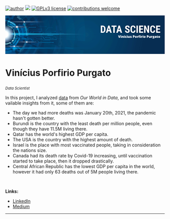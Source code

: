 [![author](https://img.shields.io/badge/author-vinny380-red.svg)](https://www.linkedin.com/in/vin%C3%ADcius-porfirio-purgato-7891401b3/) [![](https://img.shields.io/badge/python-3.9+-blue.svg)](https://www.python.org/downloads/release/python-365/) [![GPLv3 license](https://img.shields.io/badge/License-GPLv3-blue.svg)](http://perso.crans.org/besson/LICENSE.html) [![contributions welcome](https://img.shields.io/badge/contributions-welcome-brightgreen.svg?style=flat)](https://github.com/vinny380)

<p align="center">
  <img src="banner.png" >
</p>

# Vinícius Porfirio Purgato
<sub>*Data Scientist*</sub>

In this project, I analyzed [data](https://github.com/owid/covid-19-data/tree/master/public/data) from *Our World in Data*, and took some vailable insights from it, some of them are:
* The day we had more deaths was January 20th, 2021, the pandemic hasn't gotten better.
* Burundi is the country with the least death per million people, even though they have 11.5M living there.
* Qatar has the world's highest GDP per capita.
* The USA is the country with the highest amount of death.
* Israel is the place with most vaccinated people, taking in consideration the nations size.
* Canada had its death rate by Covid-19 increasing, until vaccination started to take place, then it dropped drastically.
* Central African Republic has the lowest GDP per capita in the world, however it had only 63 deaths out of 5M people living there.
<br>


**Links:**
* [LinkedIn](https://www.linkedin.com/in/vin%C3%ADcius-porfirio-purgato-7891401b3/)
* [Medium](https://vinny-purgato.medium.com/)
---
